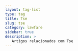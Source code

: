```yaml
---
layout: tag-list
type: tag
title: Tse
slug: tse
category: lawfare
sidebar: true
description: >
   Artigos relacionados com Tse
---
```


